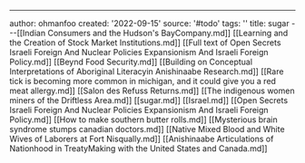 ---
author: ohmanfoo
created: '2022-09-15'
source: '#todo'
tags: ''
title: sugar
---[[Indian Consumers and the Hudson's BayCompany.md]]
[[Learning and the Creation of Stock Market Institutions.md]]
[[Full text of Open Secrets Israeli Foreign And Nuclear Policies Expansionism And Israeli Foreign Policy.md]]
[[Beynd Food Security.md]]
[[Building on Conceptual Interpretations of Aboriginal Literacyin Anishinaabe Research.md]]
[[Rare tick is becoming more common in michigan, and it could give you a red meat allergy.md]]
[[Salon des Refuss Returns.md]]
[[The indigenous women miners of the Driftless Area.md]]
[[sugar.md]]
[[Israel.md]]
[[Open Secrets Israeli Foreign And Nuclear Policies Expansionism And Israeli Foreign Policy.md]]
[[How to make southern butter rolls.md]]
[[Mysterious brain syndrome stumps canadian doctors.md]]
[[Native Mixed Blood and White Wives of Laborers at Fort Nisqually.md]]
[[Anishinaabe Articulations of Nationhood in TreatyMaking with the United States and Canada.md]]
